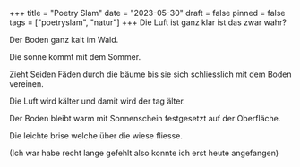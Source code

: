 +++
title = "Poetry Slam"
date = "2023-05-30"
draft = false
pinned = false
tags = ["poetryslam", "natur"]
+++
Die Luft ist ganz klar ist das zwar wahr?

Der Boden ganz kalt im Wald.

Die sonne kommt mit dem Sommer.

Zieht Seiden Fäden durch die bäume bis sie sich schliesslich mit dem Boden vereinen.

Die Luft wird kälter und damit wird der tag älter.

Der Boden bleibt warm mit Sonnenschein festgesetzt auf der Oberfläche.

Die leichte brise welche über die wiese fliesse.





(Ich war habe recht lange gefehlt also konnte ich erst heute angefangen)
